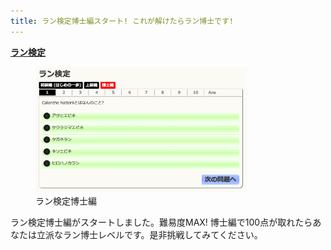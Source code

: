 ```yaml
---
title: ラン検定博士編スタート! これが解けたらラン博士です!
---
```

<b><a href="/play/orchid_exam?type=expert">ラン検定</a></b>
<figure>
  <a href="/play/orchid_exam?type=expert"><img src="/assets/images/information_of_orchid_exam_expert.png" alt="ラン検定博士編"  width="80%"/></a>
  <figcaption>ラン検定博士編</figcaption>
</figure>

ラン検定博士編がスタートしました。難易度MAX! 博士編で100点が取れたらあなたは立派なラン博士レベルです。是非挑戦してみてください。
